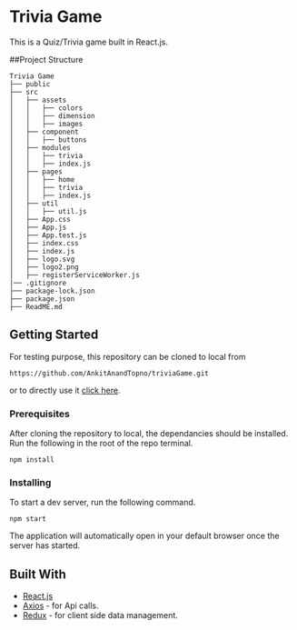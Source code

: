# Trivia Game

This is a Quiz/Trivia game built in React.js.

##Project Structure

```
Trivia Game
├── public
├── src
│   ├── assets
│   │   ├── colors
│   │   ├── dimension
│   │   ├── images
│   ├── component
│   │   ├── buttons
│   ├── modules
│   │   ├── trivia
│   │   ├── index.js
│   ├── pages
│   │   ├── home
│   │   ├── trivia
│   │   ├── index.js
│   ├── util
│   │   ├── util.js
│   ├── App.css
│   ├── App.js
│   ├── App.test.js
│   ├── index.css
│   ├── index.js
│   ├── logo.svg
│   ├── logo2.png
│   ├── registerServiceWorker.js
|── .gitignore
├── package-lock.json
├── package.json
├── ReadME.md
```

## Getting Started

For testing purpose, this repository can be cloned to local from

```
https://github.com/AnkitAnandTopno/triviaGame.git
```

or to directly use it [click here](http://trivia.assignment.s3-website-us-east-1.amazonaws.com/).

### Prerequisites

After cloning the repository to local, the dependancies should be installed.
Run the following in the root of the repo terminal.

```
npm install
```

### Installing

To start a dev server, run the following command.

```
npm start
```

The application will automatically open in your default browser once the server has started.

## Built With

- [React.js](https://reactjs.org/)
- [Axios](https://www.npmjs.com/package/axios) - for Api calls.
- [Redux](https://redux.js.org/) - for client side data management.
